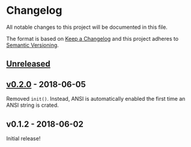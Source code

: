 # Changelog
All notable changes to this project will be documented in this file.

The format is based on [Keep a Changelog](http://keepachangelog.com/en/1.0.0/)
and this project adheres to [Semantic Versioning](http://semver.org/spec/v2.0.0.html).

## [Unreleased]

## [v0.2.0] - 2018-06-05
Removed `init()`. Instead, ANSI is automatically enabled the first time an ANSI string is crated.

## v0.1.2 - 2018-06-02
Initial release!

[Unreleased]: https://github.com/olivierlacan/keep-a-changelog/compare/v0.2.0...HEAD
[v0.2.0]: https://github.com/olivierlacan/keep-a-changelog/compare/v0.1.2...v0.2.0

